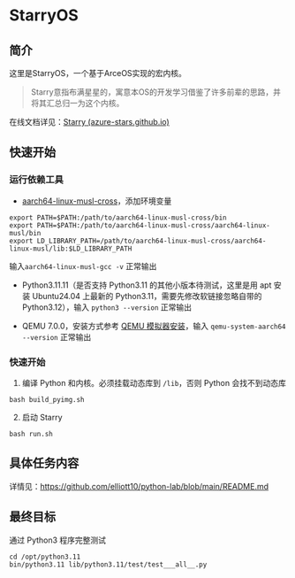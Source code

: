 # StarryOS

## 简介

这里是StarryOS，一个基于ArceOS实现的宏内核。

> Starry意指布满星星的，寓意本OS的开发学习借鉴了许多前辈的思路，并将其汇总归一为这个内核。

在线文档详见：[Starry (azure-stars.github.io)](https://azure-stars.github.io/Starry/)

## 快速开始

### 运行依赖工具

- [aarch64-linux-musl-cross](https://musl.cc/aarch64-linux-musl-cross.tgz)，添加环境变量

```shell
export PATH=$PATH:/path/to/aarch64-linux-musl-cross/bin
export PATH=$PATH:/path/to/aarch64-linux-musl-cross/aarch64-linux-musl/bin
export LD_LIBRARY_PATH=/path/to/aarch64-linux-musl-cross/aarch64-linux-musl/lib:$LD_LIBRARY_PATH
```

输入`aarch64-linux-musl-gcc -v` 正常输出

- Python3.11.11（是否支持 Python3.11 的其他小版本待测试，这里是用 apt 安装 Ubuntu24.04 上最新的 Python3.11，需要先修改软链接忽略自带的 Python3.12），输入 `python3 --version` 正常输出

- QEMU 7.0.0，安装方式参考 [QEMU 模拟器安装](https://rcore-os.cn/arceos-tutorial-book/ch01-03.html)，输入 `qemu-system-aarch64 --version` 正常输出

### 快速开始

1. 编译 Python 和内核。必须挂载动态库到 `/lib`，否则 Python 会找不到动态库

```shell
bash build_pyimg.sh
```

2. 启动 Starry

```shell
bash run.sh
```

## 具体任务内容

详情见：https://github.com/elliott10/python-lab/blob/main/README.md

## 最终目标

通过 Python3 程序完整测试

```shell
cd /opt/python3.11
bin/python3.11 lib/python3.11/test/test___all__.py
```
